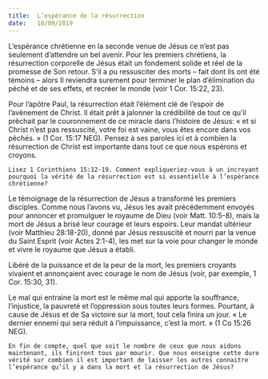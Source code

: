 ```yaml
---
title:  L’espérance de la résurrection
date:   10/09/2019
---
```


L’espérance chrétienne en la seconde venue de Jésus ce n’est pas seulement d’attendre un bel avenir. Pour les premiers chrétiens, la résurrection corporelle de Jésus était un fondement solide et réel de la promesse de Son retour. S’il a pu ressusciter des morts – fait dont ils ont été témoins – alors Il reviendra surement pour terminer le plan d’élimination du péché et de ses effets, et recréer le monde (voir 1 Cor. 15:22, 23).

Pour l’apôtre Paul, la résurrection était l’élément clé de l’espoir de l’avènement de Christ. Il était prêt à jalonner la crédibilité de tout ce qu’il prêchait par le couronnement de ce miracle dans l’histoire de Jésus: « et si Christ n’est pas ressuscité, votre foi est vaine, vous êtes encore dans vos péchés. » (1 Cor. 15:17 NEG). Pensez à ses paroles ici et à combien la résurrection de Christ est importante dans tout ce que nous espérons et croyons.

`Lisez 1 Corinthiens 15:12-19. Comment expliqueriez-vous à un incroyant pourquoi la vérité de la résurrection est si essentielle à l’espérance chrétienne?`

Le témoignage de la résurrection de Jésus a transformé les premiers disciples. Comme nous l’avons vu, Jésus les avait précédemment envoyés pour annoncer et promulguer le royaume de Dieu (voir Matt. 10:5-8), mais la mort de Jésus a brisé leur courage et leurs espoirs. Leur mandat ultérieur (voir Matthieu 28:18-20), donné par Jésus ressuscité et nourri par la venue du Saint Esprit (voir Actes 2:1-4), les met sur la voie pour changer le monde et vivre le royaume que Jésus a établi.

Libéré de la puissance et de la peur de la mort, les premiers croyants vivaient et annonçaient avec courage le nom de Jésus (voir, par exemple, 1 Cor. 15:30, 31).

Le mal qui entraine la mort est le même mal qui apporte la souffrance, l’injustice, la pauvreté et l’oppression sous toutes leurs formes. Pourtant, à cause de Jésus et de Sa victoire sur la mort, tout cela finira un jour. « Le dernier ennemi qui sera réduit à l’impuissance, c’est la mort. » (1 Co 15:26 NEG).

`En fin de compte, quel que soit le nombre de ceux que nous aidons maintenant, ils finiront tous par mourir. Que nous enseigne cette dure vérité sur combien il est important de laisser les autres connaitre l’espérance qu’il y a dans la mort et la résurrection de Jésus?`